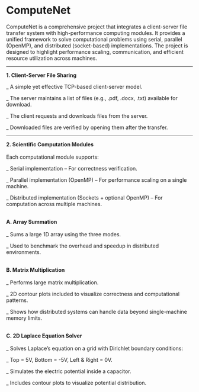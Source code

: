 # ComputeNet
ComputeNet is a comprehensive project that integrates a client-server file transfer system with high-performance computing modules. It provides a unified framework to solve computational problems using serial, parallel (OpenMP), and distributed (socket-based) implementations. The project is designed to highlight performance scaling, communication, and efficient resource utilization across machines.
***

**1. Client-Server File Sharing**  
  
_ A simple yet effective TCP-based client-server model.

_ The server maintains a list of files (e.g., .pdf, .docx, .txt) available for download.

_ The client requests and downloads files from the server.

_ Downloaded files are verified by opening them after the transfer.
***

**2. Scientific Computation Modules**  
<br>
Each computational module supports:

_ Serial implementation – For correctness verification.

_ Parallel implementation (OpenMP) – For performance scaling on a single machine.

_ Distributed implementation (Sockets + optional OpenMP) – For computation across multiple machines.  
<br>

**A. Array Summation**  
<br>
_ Sums a large 1D array using the three modes.

_ Used to benchmark the overhead and speedup in distributed environments.  
<br>

**B. Matrix Multiplication**  
<br>
_ Performs large matrix multiplication.

_ 2D contour plots included to visualize correctness and computational patterns.

_ Shows how distributed systems can handle data beyond single-machine memory limits.  
<br>

**C. 2D Laplace Equation Solver**  
<br>
_ Solves Laplace’s equation on a grid with Dirichlet boundary conditions:

_ Top = 5V, Bottom = -5V, Left & Right = 0V.

_ Simulates the electric potential inside a capacitor.

_ Includes contour plots to visualize potential distribution.
